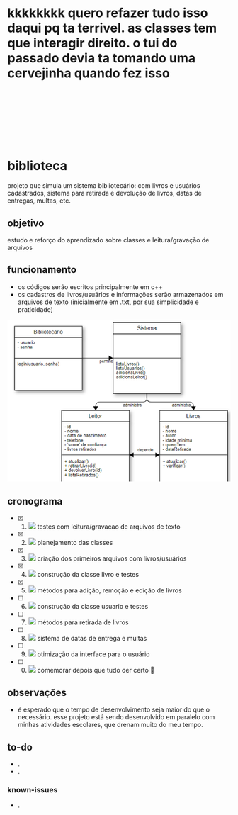 # kkkkkkkk quero refazer tudo isso daqui pq ta terrivel. as classes tem que interagir direito. o tui do passado devia ta tomando uma cervejinha quando fez isso <br> <br> <br> <br> <br> 
  
    
      
        
          
# biblioteca
projeto que simula um sistema bibliotecário: com livros e usuários cadastrados, sistema para retirada e devolução de livros, datas de entregas, multas, etc.

## objetivo
estudo e reforço do aprendizado sobre classes e leitura/gravação de arquivos

## funcionamento
- os códigos serão escritos principalmente em c++
- os cadastros de livros/usuários e informações serão armazenados em arquivos de texto (inicialmente em .txt, por sua simplicidade e praticidade)

![diagrama](diagrama.png)


## cronograma
- [x]  1. ![](https://geps.dev/progress/100) testes com leitura/gravacao de arquivos de texto
- [x]  2. ![](https://geps.dev/progress/100) planejamento das classes
- [x]  3. ![](https://geps.dev/progress/100) criação dos primeiros arquivos com livros/usuários
- [x]  4. ![](https://geps.dev/progress/100) construção da classe livro e testes
- [x]  5. ![](https://geps.dev/progress/100) métodos para adição, remoção e edição de livros
- [ ]  6. ![](https://geps.dev/progress/30) construção da classe usuario e testes
- [ ]  7. ![](https://geps.dev/progress/15) métodos para retirada de livros
- [ ]  8. ![](https://geps.dev/progress/10) sistema de datas de entrega e multas
- [ ]  9. ![](https://geps.dev/progress/20) otimização da interface para o usuário
- [ ]  0. ![](https://geps.dev/progress/64) comemorar depois que tudo der certo :tada:

## observações
- é esperado que o tempo de desenvolvimento seja maior do que o necessário. esse projeto está sendo desenvolvido em paralelo com minhas atividades escolares, que drenam muito do meu tempo.

## to-do
- .
- .

### known-issues
- .
